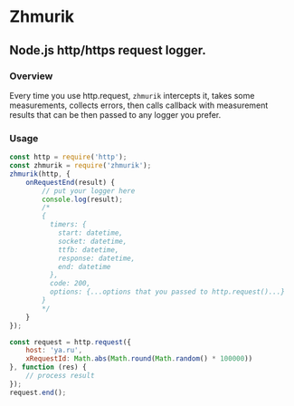 # Zhmurik
## Node.js http/https request logger.

### Overview
Every time you use http.request, `zhmurik` intercepts it, takes some
measurements, collects errors, then calls callback with measurement
results that can be then passed to any logger you prefer.

### Usage
```javascript
const http = require('http');
const zhmurik = require('zhmurik');
zhmurik(http, {
    onRequestEnd(result) {
        // put your logger here
        console.log(result);
        /*
        {
          timers: {
            start: datetime,
            socket: datetime,
            ttfb: datetime,
            response: datetime,
            end: datetime
          },
          code: 200,
          options: {...options that you passed to http.request()...}
        }
        */
    }
});

const request = http.request({
    host: 'ya.ru',
    xRequestId: Math.abs(Math.round(Math.random() * 100000))
}, function (res) {
    // process result
});
request.end();
```


